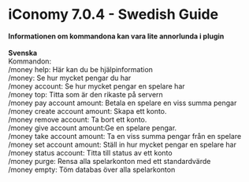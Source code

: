 # iConomy 7.0.4 - Swedish Guide
**Informationen om kommandona kan vara lite annorlunda i plugin**<br><br>
**Svenska**<br>
Kommandon:<br>
/money help: Här kan du be hjälpinformation<br>
/money: Se hur mycket pengar du har<br>
/money account: Se hur mycket pengar en spelare har<br>
/money top: Titta som är den rikaste på servern<br>
/money pay account amount: Betala en spelare en viss summa pengar<br>
/money create account amount: Skapa ett konto.<br>
/money remove account: Ta bort ett konto.<br>
/money give account amount:Ge en spelare pengar.<br>
/money take account amount: Ta en viss summa pengar från en spelare<br>
/money set account amount: Ställ in hur mycket pengar en spelare har<br>
/money status account: Titta till status av ett konto<br>
/money purge: Rensa alla spelarkonton med ett standardvärde<br>
/money empty: Töm databas över alla spelarkonton
